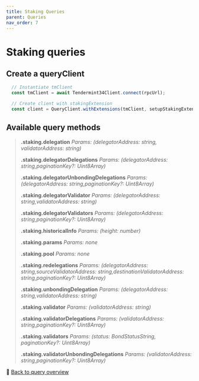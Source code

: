 ```yaml
---
title: Staking Queries
parent: Queries
nav_order: 7
---
```

# Staking queries

## Create a queryClient

```ts
  // Instantiate tmClient
  const tmClient = await Tendermint34Client.connect(rpcUrl);

  // Create client with stakingExtension
  const client = QueryClient.withExtensions(tmClient, setupStakingExtension);
```

## Available query methods


>**.staking.delegation**
>*Params: (delegatorAddress: string, validatorAddress: string)*
>
>**.staking.delegatorDelegations**
>*Params: (delegatorAddress: string,paginationKey?: Uint8Array)*
>
>**.staking.delegatorUnbondingDelegations**
>*Params: (delegatorAddress: string,paginationKey?: Uint8Array)*
>
>**.staking.delegatorValidator**
>*Params: (delegatorAddress: string,validatorAddress: string)*
>
>**.staking.delegatorValidators**
>*Params: (delegatorAddress: string,paginationKey?: Uint8Array)*
>
>**.staking.historicalInfo**
>*Params: (height: number)* 
>
>**.staking.params**
>*Params: none*
>
>**.staking.pool**
>*Params: none* 
>
>**.staking.redelegations**
>*Params: (delegatorAddress: string,sourceValidatorAddress: string,destinationValidatorAddress: string,paginationKey?: Uint8Array)*
>
>**.staking.unbondingDelegation**
>*Params: (delegatorAddress: string,validatorAddress: string)*
>
>**.staking.validator**
>*Params: (validatorAddress: string)*
>
>**.staking.validatorDelegations**
>*Params: (validatorAddress: string,paginationKey?: Uint8Array)*
>
>**.staking.validators**
>*Params: (status: BondStatusString, paginationKey?: Uint8Array)*
>
>**.staking.validatorUnbondingDelegations**
>*Params: (validatorAddress: string,paginationKey?: Uint8Array)*

🔗 [Back to query overview](index.md)